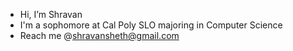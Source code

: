 - Hi, I’m Shravan 
- I'm a sophomore at Cal Poly SLO majoring in Computer Science
- Reach me @shravansheth@gmail.com

<!---
shravansheth/shravansheth is a ✨ special ✨ repository because its `README.md` (this file) appears on your GitHub profile.
You can click the Preview link to take a look at your changes.
--->
